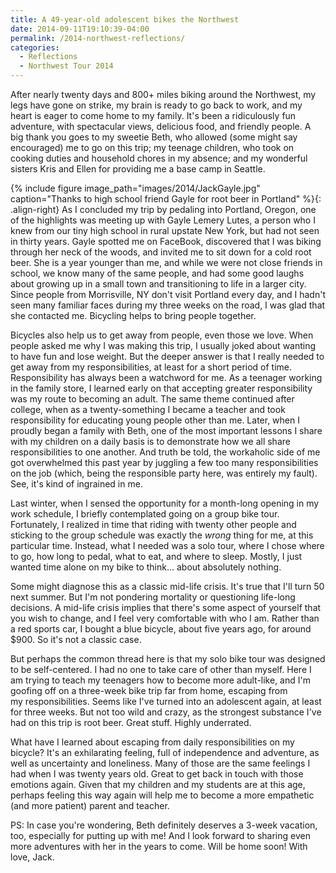 ```yaml
---
title: A 49-year-old adolescent bikes the Northwest
date: 2014-09-11T19:10:39-04:00
permalink: /2014-northwest-reflections/
categories:
  - Reflections
  - Northwest Tour 2014
---
```

After nearly twenty days and 800+ miles biking around the Northwest, my legs have gone on strike, my brain is ready to go back to work, and my heart is eager to come home to my family. It's been a ridiculously fun adventure, with spectacular views, delicious food, and friendly people. A big thank you goes to my sweetie Beth, who allowed (some might say encouraged) me to go on this trip; my teenage children, who took on cooking duties and household chores in my absence; and my wonderful sisters Kris and Ellen for providing me a base camp in Seattle.

{% include figure image_path="images/2014/JackGayle.jpg" caption="Thanks to high school friend Gayle for root beer in Portland" %}{: .align-right}
As I concluded my trip by pedaling into Portland, Oregon, one of the highlights was meeting up with Gayle Lemery Lutes, a person who I knew from our tiny high school in rural upstate New York, but had not seen in thirty years. Gayle spotted me on FaceBook, discovered that I was biking through her neck of the woods, and invited me to sit down for a cold root beer. She is a year younger than me, and while we were not close friends in school, we know many of the same people, and had some good laughs about growing up in a small town and transitioning to life in a larger city. Since people from Morrisville, NY don't visit Portland every day, and I hadn't seen many familiar faces during my three weeks on the road, I was glad that she contacted me. Bicycling helps to bring people together.

Bicycles also help us to get away from people, even those we love. When people asked me why I was making this trip, I usually joked about wanting to have fun and lose weight. But the deeper answer is that I really needed to get away from my responsibilities, at least for a short period of time. Responsibility has always been a watchword for me. As a teenager working in the family store, I learned early on that accepting greater responsibility was my route to becoming an adult. The same theme continued after college, when as a twenty-something I became a teacher and took responsibility for educating young people other than me. Later, when I proudly began a family with Beth, one of the most important lessons I share with my children on a daily basis is to demonstrate how we all share responsibilities to one another. And truth be told, the workaholic side of me got overwhelmed this past year by juggling a few too many responsibilities on the job (which, being the responsible party here, was entirely my fault). See, it's kind of ingrained in me.

Last winter, when I sensed the opportunity for a month-long opening in my work schedule, I briefly contemplated going on a group bike tour. Fortunately, I realized in time that riding with twenty other people and sticking to the group schedule was exactly the _wrong_ thing for me, at this particular time. Instead, what I needed was a solo tour, where I chose where to go, how long to pedal, what to eat, and where to sleep. Mostly, I just wanted time alone on my bike to think... about absolutely nothing.

Some might diagnose this as a classic mid-life crisis. It's true that I'll turn 50 next summer. But I'm not pondering mortality or questioning life-long decisions. A mid-life crisis implies that there's some aspect of yourself that you wish to change, and I feel very comfortable with who I am. Rather than a red sports car, I bought a blue bicycle, about five years ago, for around $900. So it's not a classic case.

But perhaps the common thread here is that my solo bike tour was designed to be self-centered. I had no one to take care of other than myself. Here I am trying to teach my teenagers how to become more adult-like, and I'm goofing off on a three-week bike trip far from home, escaping from my responsibilities. Seems like I've turned into an adolescent again, at least for three weeks. But not too wild and crazy, as the strongest substance I've had on this trip is root beer. Great stuff. Highly underrated.

What have I learned about escaping from daily responsibilities on my bicycle? It's an exhilarating feeling, full of independence and adventure, as well as uncertainty and loneliness. Many of those are the same feelings I had when I was twenty years old. Great to get back in touch with those emotions again. Given that my children and my students are at this age, perhaps feeling this way again will help me to become a more empathetic (and more patient) parent and teacher.

PS: In case you're wondering, Beth definitely deserves a 3-week vacation, too, especially for putting up with me! And I look forward to sharing even more adventures with her in the years to come. Will be home soon! With love, Jack.
